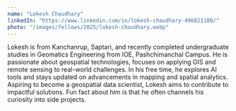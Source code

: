 ```yaml
---
name: "Lokesh Chaudhary"
linkedIn: "https://www.linkedin.com/in/lokesh-chaudhary-496821180/"
photo: "/images/fellows/2025/lokesh-chaudhary.webp"
---
```


Lokesh is from Kanchanrup, Saptari, and recently completed undergraduate studies in Geomatics Engineering from IOE, Pashchimanchal Campus. He is passionate about geospatial technologies, focuses on applying GIS and remote sensing to real-world challenges. In his free time, he explores AI tools and stays updated on advancements in mapping and spatial analytics. Aspiring to become a geospatial data scientist, Lokesh aims to contribute to impactful solutions. Fun fact about him is that he often channels his curiosity into side projects.
